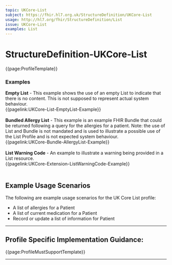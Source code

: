 ```yaml
---
topic: UKCore-List
subject: https://fhir.hl7.org.uk/StructureDefinition/UKCore-List
usage: http://hl7.org/fhir/StructureDefinition/List
issue: UKCore-List
examples: List
---
```

# StructureDefinition-UKCore-List

{{page:ProfileTemplate}}

<nocheck>
<div id="Examples" class="tabcontent">
  <h3>Examples</h3>
  <b>Empty List</b> - This example shows the use of an empty List to indicate that there is no content. This is not supposed to represent actual system behaviour.
  <br>{{pagelink:UKCore-List-EmptyList-Example}}
  <br><br>
  <b>Bundled Allergy List</b> - This example is an example FHIR Bundle that could be returned following a query for the allergies for a patient. Note: the use of List and Bundle is not mandated and is used to illustrate a possible use of the List Profile and is not expected system behaviour.<br>
  {{pagelink:UKCore-Bundle-AllergyList-Example}}
  <br><br>
  <b>List Warning Code</b> - An example to illustrate a warning being provided in a List resource.<br>
  {{pagelink:UKCore-Extension-ListWarningCode-Example}}
  <br><br>
</div>
</nocheck>

<div id="ProfileGuidance">

## Example Usage Scenarios ##

The following are example usage scenarios for the UK Core List profile:

- A list of allergies for a Patient
- A list of current medication for a Patient
- Record or update a list of information for Patient

<hr class="thickline">

## Profile Specific Implementation Guidance: ##

{{page:ProfileMustSupportTemplate}}

</div>

---
